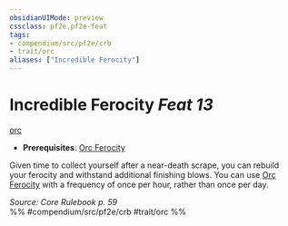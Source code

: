 ```yaml
---
obsidianUIMode: preview
cssclass: pf2e,pf2e-feat
tags:
- compendium/src/pf2e/crb
- trait/orc
aliases: ["Incredible Ferocity"]
---
```

# Incredible Ferocity  *Feat 13*  
[orc](../../rules/traits/orc.md)  

- **Prerequisites**: [Orc Ferocity](orc-ferocity.md)

Given time to collect yourself after a near-death scrape, you can rebuild your ferocity and withstand additional finishing blows. You can use [Orc Ferocity](orc-ferocity.md) with a frequency of once per hour, rather than once per day.

*Source: Core Rulebook p. 59*  
%% #compendium/src/pf2e/crb #trait/orc %%